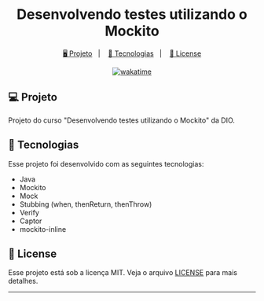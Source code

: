 <h1 align="center">
  Desenvolvendo testes utilizando o Mockito
</h1>

<p align="center">
  <a href="#-projeto">🖥️ Projeto</a>&nbsp;&nbsp;&nbsp;|&nbsp;&nbsp;&nbsp;
  <a href="#-tecnologias">🚀 Tecnologias</a>&nbsp;&nbsp;&nbsp;|&nbsp;&nbsp;&nbsp;
  <a href="#-license">📝 License</a>
</p>

<p align="center">
<a href="https://wakatime.com/badge/user/68660678-6b86-4b78-98df-f5f41a37e1bc/project/4a92029f-6fe1-4c5e-a754-304cd8e9fdad"><img src="https://wakatime.com/badge/user/68660678-6b86-4b78-98df-f5f41a37e1bc/project/4a92029f-6fe1-4c5e-a754-304cd8e9fdad.svg" alt="wakatime"></a>
</p>

## 💻 Projeto

Projeto do curso "Desenvolvendo testes utilizando o Mockito" da DIO.

## 🚀 Tecnologias

Esse projeto foi desenvolvido com as seguintes tecnologias:

- Java
- Mockito
- Mock
- Stubbing (when, thenReturn, thenThrow)
- Verify
- Captor
- mockito-inline

## 📝 License

Esse projeto está sob a licença MIT. Veja o arquivo [LICENSE](.github/LICENSE.md) para mais detalhes.

---
